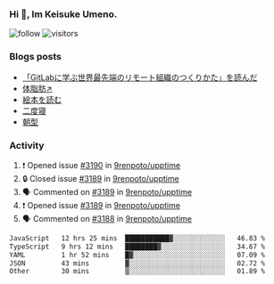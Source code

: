 ### Hi 👋, Im Keisuke Umeno.

<!--
**9renpoto/9renpoto** is a ✨ _special_ ✨ repository because its `README.md` (this file) appears on your GitHub profile.

Here are some ideas to get you started:

- 🔭 I’m currently working on ...
- 🌱 I’m currently learning ...
- 👯 I’m looking to collaborate on ...
- 🤔 I’m looking for help with ...
- 💬 Ask me about ...
- 📫 How to reach me: ...
- 😄 Pronouns: ...
- ⚡ Fun fact: ...
-->

![follow](https://img.shields.io/github/followers/9renpoto?label=Follow&style=social)
![visitors](https://komarev.com/ghpvc/?username=9renpoto&label=Profile%20views&color=0e75b6&style=flat)

### Blogs posts

<!-- BLOG-POST-LIST:START -->
- [「GitLabに学ぶ世界最先端のリモート組織のつくりかた」を読んだ](https://9renpoto.win/entry/2024/09/10/remote_organization)
- [体脂肪↗](https://9renpoto.win/entry/2024/08/12/gaining_fat)
- [絵本を読む](https://9renpoto.win/entry/2024/07/26/picture_book)
- [二度寝](https://9renpoto.win/entry/2024/07/18/going_back_to_sleep)
- [朝型](https://9renpoto.win/entry/2024/05/29/im-an-early)
<!-- BLOG-POST-LIST:END -->

### Activity

<!--START_SECTION:activity-->
1. ❗ Opened issue [#3190](https://github.com/9renpoto/upptime/issues/3190) in [9renpoto/upptime](https://github.com/9renpoto/upptime)
2. 🔒 Closed issue [#3189](https://github.com/9renpoto/upptime/issues/3189) in [9renpoto/upptime](https://github.com/9renpoto/upptime)
3. 🗣 Commented on [#3189](https://github.com/9renpoto/upptime/issues/3189#issuecomment-2357634143) in [9renpoto/upptime](https://github.com/9renpoto/upptime)
4. ❗ Opened issue [#3189](https://github.com/9renpoto/upptime/issues/3189) in [9renpoto/upptime](https://github.com/9renpoto/upptime)
5. 🗣 Commented on [#3188](https://github.com/9renpoto/upptime/issues/3188#issuecomment-2357552348) in [9renpoto/upptime](https://github.com/9renpoto/upptime)
<!--END_SECTION:activity-->

<!--START_SECTION:waka-->

```txt
JavaScript   12 hrs 25 mins  ███████████▓░░░░░░░░░░░░░   46.83 %
TypeScript   9 hrs 12 mins   ████████▓░░░░░░░░░░░░░░░░   34.67 %
YAML         1 hr 52 mins    █▓░░░░░░░░░░░░░░░░░░░░░░░   07.09 %
JSON         43 mins         ▓░░░░░░░░░░░░░░░░░░░░░░░░   02.72 %
Other        30 mins         ▒░░░░░░░░░░░░░░░░░░░░░░░░   01.89 %
```

<!--END_SECTION:waka-->
